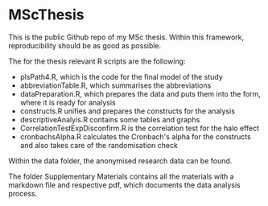 # MScThesis
This is the public Github repo of my MSc thesis. Within this framework, reproducibility should be as good as possible.

The for the thesis relevant R scripts are the following:
- plsPath4.R, which is the code for the final model of the study
- abbreviationTable.R, which summarises the abbreviations
- dataPreparation.R, which prepares the data and puts them into the form, where it is ready for analysis
- constructs.R unifies and prepares the constructs for the analysis
- descriptiveAnalyis.R contains some tables and graphs
- CorrelationTestExpDisconfirm.R is the correlation test for the halo effect
- cronbachsAlpha.R calculates the Cronbach's alpha for the constructs and also takes care of the randomisation check

Within the data folder, the anonymised research data can be found.

The folder Supplementary Materials contains all the materials with a markdown file and respective pdf, which documents the data analysis process.